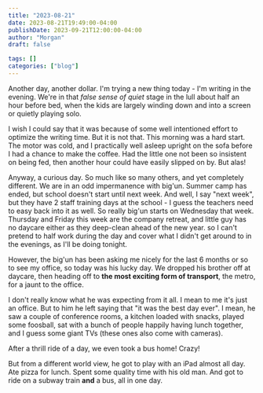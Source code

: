 ```yaml
---
title: "2023-08-21"
date: 2023-08-21T19:49:00-04:00
publishDate: 2023-09-21T12:00:00-04:00
author: "Morgan"
draft: false

tags: []
categories: ["blog"]
---
```


Another day, another dollar. I'm trying a new thing today - I'm writing in the evening. We're in that *false sense of quiet* stage in the lull about half an hour before bed, when the kids are largely winding down and into a screen or quietly playing solo.

I wish I could say that it was because of some well intentioned effort to optimize the writing time. But it is not that. This morning was a hard start. The motor was cold, and I practically well asleep upright on the sofa before I had a chance to make the coffee. Had the little one not been so insistent on being fed, then another hour could have easily slipped on by. But alas!

Anyway, a curious day. So much like so many others, and yet completely different. We are in an odd impermanence with big'un. Summer camp has ended, but school doesn't start until next week. And well, I say "next week", but they have 2 staff training days at the school - I guess the teachers need to easy back into it as well. So really big'un starts on Wednesday that week. Thursday and Friday this week are the company retreat, and little guy has no daycare either as they deep-clean ahead of the new year. so I can't pretend to half work during the day and cover what I didn't get around to in the evenings, as I'll be doing tonight.

However, the big'un has been asking me nicely for the last 6 months or so to see my office, so today was his lucky day. We dropped his brother off at daycare, then heading off to **the most exciting form of transport**, the metro, for a jaunt to the office.

I don't really know what he was expecting from it all. I mean to me it's just an office. But to him he left saying that "it was the best day ever". I mean, he saw a couple of conference rooms, a kitchen loaded with snacks, played some foosball, sat with a bunch of people happily having lunch together, and I guess some giant TVs (these ones also come with cameras).

After a thrill ride of a day, we even took a bus home! Crazy!

But from a different world view, he got to play with an iPad almost all day. Ate pizza for lunch. Spent some quality time with his old man. And got to ride on a subway train **and** a bus, all in one day.
